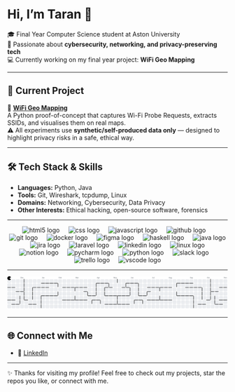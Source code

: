 # Hi, I’m Taran 👋  

🎓 Final Year Computer Science student at Aston University  
🔬 Passionate about **cybersecurity, networking, and privacy-preserving tech**  
💻 Currently working on my final year project: **WiFi Geo Mapping**  

---

## 🚀 Current Project
📡 **[WiFi Geo Mapping](https://github.com/taranchana/wifi-geo-mapping)**  
A Python proof-of-concept that captures Wi-Fi Probe Requests, extracts SSIDs, and visualises them on real maps.  
⚠️ All experiments use **synthetic/self-produced data only** — designed to highlight privacy risks in a safe, ethical way.  

---

## 🛠️ Tech Stack & Skills
- **Languages:** Python, Java
- **Tools:** Git, Wireshark, tcpdump, Linux  
- **Domains:** Networking, Cybersecurity, Data Privacy  
- **Other Interests:** Ethical hacking, open-source software, forensics  

---
<div align="center">
  <img src="https://cdn.jsdelivr.net/gh/devicons/devicon/icons/html5/html5-original.svg" height="40" alt="html5 logo"  />
  <img width="12" />
  <img src="https://cdn.jsdelivr.net/gh/devicons/devicon/icons/css3/css3-original.svg" height="40" alt="css logo"  />
  <img width="12" />
  <img src="https://cdn.jsdelivr.net/gh/devicons/devicon/icons/javascript/javascript-original.svg" height="40" alt="javascript logo"  />
  <img width="12" />
  <img src="https://cdn.jsdelivr.net/gh/devicons/devicon/icons/github/github-original.svg" height="40" alt="github logo"  />
  <img width="12" />
  <img src="https://cdn.jsdelivr.net/gh/devicons/devicon/icons/git/git-original.svg" height="40" alt="git logo"  />
  <img width="12" />
  <img src="https://cdn.jsdelivr.net/gh/devicons/devicon/icons/docker/docker-original.svg" height="40" alt="docker logo"  />
  <img width="12" />
  <img src="https://cdn.jsdelivr.net/gh/devicons/devicon/icons/figma/figma-original.svg" height="40" alt="figma logo"  />
  <img width="12" />
  <img src="https://cdn.jsdelivr.net/gh/devicons/devicon/icons/haskell/haskell-original.svg" height="40" alt="haskell logo"  />
  <img width="12" />
  <img src="https://cdn.jsdelivr.net/gh/devicons/devicon/icons/java/java-original.svg" height="40" alt="java logo"  />
  <img width="12" />
  <img src="https://cdn.jsdelivr.net/gh/devicons/devicon/icons/jira/jira-original.svg" height="40" alt="jira logo"  />
  <img width="12" />
  <img src="https://cdn.jsdelivr.net/gh/devicons/devicon/icons/laravel/laravel-original.svg" height="40" alt="laravel logo"  />
  <img width="12" />
  <img src="https://cdn.jsdelivr.net/gh/devicons/devicon/icons/linkedin/linkedin-original.svg" height="40" alt="linkedin logo"  />
  <img width="12" />
  <img src="https://cdn.jsdelivr.net/gh/devicons/devicon/icons/linux/linux-original.svg" height="40" alt="linux logo"  />
  <img width="12" />
  <img src="https://cdn.jsdelivr.net/gh/devicons/devicon/icons/notion/notion-original.svg" height="40" alt="notion logo"  />
  <img width="12" />
  <img src="https://cdn.jsdelivr.net/gh/devicons/devicon/icons/pycharm/pycharm-original.svg" height="40" alt="pycharm logo"  />
  <img width="12" />
  <img src="https://cdn.jsdelivr.net/gh/devicons/devicon/icons/python/python-original.svg" height="40" alt="python logo"  />
  <img width="12" />
  <img src="https://cdn.jsdelivr.net/gh/devicons/devicon/icons/slack/slack-original.svg" height="40" alt="slack logo"  />
  <img width="12" />
  <img src="https://cdn.jsdelivr.net/gh/devicons/devicon/icons/trello/trello-plain.svg" height="40" alt="trello logo"  />
  <img width="12" />
  <img src="https://cdn.jsdelivr.net/gh/devicons/devicon/icons/vscode/vscode-original.svg" height="40" alt="vscode logo"  />
</div>

---

<picture>
  <source media="(prefers-color-scheme: dark)" srcset="https://raw.githubusercontent.com/taranchana/taranchana/output/pacman-contribution-graph-dark.svg">
  <source media="(prefers-color-scheme: light)" srcset="https://raw.githubusercontent.com/taranchana/taranchana/output/pacman-contribution-graph.svg">
  <img alt="pacman contribution graph" src="https://raw.githubusercontent.com/taranchana/taranchana/output/pacman-contribution-graph.svg">
</picture>

---

## 🌐 Connect with Me
- 🔗 [LinkedIn](https://www.linkedin.com/in/taran-chana/)  

---

✨ Thanks for visiting my profile! Feel free to check out my projects, star the repos you like, or connect with me.  
